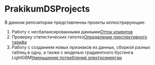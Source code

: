# PrakikumDSProjects
В данном репозитории представленны проекты иллюстрирующие:  
1. Работу с несбалансированными данными[Отток клиентов](Отток%20клиентов)
2. Проверку статистических гипотез[Определение перспективного тарифа](Определение%20перспективного%20тарифа%20для%20телеком-компании)
3. Работу с созданием новых признаков из данных, сборкой разных таблиц в одну, а также с моделью градиентного бустинга LightGBM[Уменьшение потребления электроэнергии](Уменьшение%20потребления%20электроэнергии)
